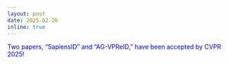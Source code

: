 ```yaml
---
layout: post
date: 2025-02-26
inline: true
---
```

<span style="color: blue;">Two papers, “SapiensID” and “AG-VPReID,” have been accepted by CVPR 2025!</span>
